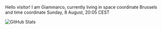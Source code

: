 Hello visitor! I am Giammarco, currently living in space coordinate Brussels and time coordinate Sunday, 8 August, 20:05 CEST

![GitHub Stats](https://github-readme-stats.vercel.app/api?username=grcasanova)
